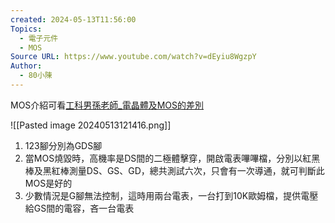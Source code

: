 ```yaml
---
created: 2024-05-13T11:56:00
Topics:
  - 電子元件
  - MOS
Source URL: https://www.youtube.com/watch?v=dEyiu8WgzpY
Author:
  - 80小陳
---
```

MOS介紹可看[工科男孫老師_電晶體及MOS的差別](https://www.youtube.com/watch?v=SCLXFMR-UcQ)

![[Pasted image 20240513121416.png]]
1. 123腳分別為GDS腳
2. 當MOS燒毀時，高機率是DS間的二極體擊穿，開啟電表嗶嗶檔，分別以紅黑棒及黑紅棒測量DS、GS、GD，總共測試六次，只會有一次導通，就可判斷此MOS是好的
3. 少數情況是G腳無法控制，這時用兩台電表，一台打到10K歐姆檔，提供電壓給GS間的電容，吝一台電表